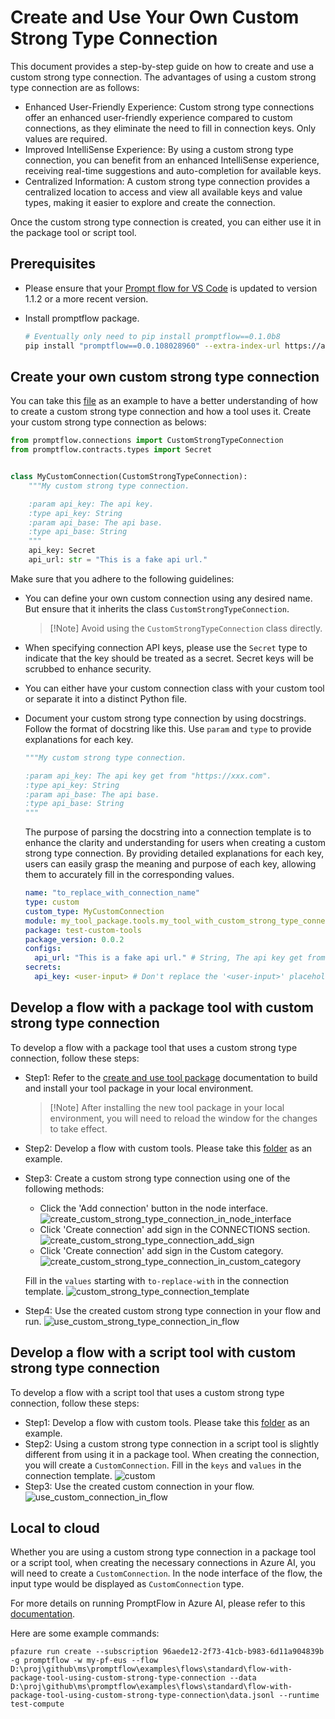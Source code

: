 # Create and Use Your Own Custom Strong Type Connection
This document provides a step-by-step guide on how to create and use a custom strong type connection. The advantages of using a custom strong type connection are as follows:

* Enhanced User-Friendly Experience: Custom strong type connections offer an enhanced user-friendly experience compared to custom connections, as they eliminate the need to fill in connection keys. Only values are required.
* Improved IntelliSense Experience: By using a custom strong type connection, you can benefit from an enhanced IntelliSense experience, receiving real-time suggestions and auto-completion for available keys.
* Centralized Information: A custom strong type connection provides a centralized location to access and view all available keys and value types, making it easier to explore and create the connection.

Once the custom strong type connection is created, you can either use it in the package tool or script tool.

## Prerequisites
- Please ensure that your [Prompt flow for VS Code](https://marketplace.visualstudio.com/items?itemName=prompt-flow.prompt-flow) is updated to version 1.1.2 or a more recent version.
- Install promptflow package.

  ```bash
  # Eventually only need to pip install promptflow==0.1.0b8
  pip install "promptflow==0.0.108028960" --extra-index-url https://azuremlsdktestpypi.azureedge.net/promptflow
  ```

## Create your own custom strong type connection
You can take this [file](https://github.com/microsoft/promptflow/blob/main/examples/tools/tool-package-quickstart/my_tool_package/tools/tool_with_custom_strong_type_connection.py) as an example to have a better understanding of how to create a custom strong type connection and how a tool uses it.
Create your custom strong type connection as belows:
```python
from promptflow.connections import CustomStrongTypeConnection
from promptflow.contracts.types import Secret


class MyCustomConnection(CustomStrongTypeConnection):
    """My custom strong type connection.

    :param api_key: The api key.
    :type api_key: String
    :param api_base: The api base.
    :type api_base: String
    """
    api_key: Secret
    api_url: str = "This is a fake api url."

```
Make sure that you adhere to the following guidelines:

* You can define your own custom connection using any desired name. But ensure that it inherits the class `CustomStrongTypeConnection`.
  > [!Note] Avoid using the `CustomStrongTypeConnection` class directly.
* When specifying connection API keys, please use the `Secret` type to indicate that the key should be treated as a secret. Secret keys will be scrubbed to enhance security.
* You can either have your custom connection class with your custom tool or separate it into a distinct Python file.
* Document your custom strong type connection by using docstrings.  Follow the format of docstring like this. Use `param` and `type` to provide explanations for each key.
  
  ```python
  """My custom strong type connection.

  :param api_key: The api key get from "https://xxx.com".
  :type api_key: String
  :param api_base: The api base.
  :type api_base: String
  """
  ```
  The purpose of parsing the docstring into a connection template is to enhance the clarity and understanding for users when creating a custom strong type connection. By providing detailed explanations for each key, users can easily grasp the meaning and purpose of each key, allowing them to accurately fill in the corresponding values.
  
  ```yaml
  name: "to_replace_with_connection_name"
  type: custom
  custom_type: MyCustomConnection
  module: my_tool_package.tools.my_tool_with_custom_strong_type_connection
  package: test-custom-tools
  package_version: 0.0.2
  configs:
    api_url: "This is a fake api url." # String, The api key get from "https://xxx.com".
  secrets:
    api_key: <user-input> # Don't replace the '<user-input>' placeholder. The application will prompt you to enter a value when it runs.
  ```

## Develop a flow with a package tool with custom strong type connection
To develop a flow with a package tool that uses a custom strong type connection, follow these steps:
* Step1: Refer to the [create and use tool package](create-and-use-tool-package.md#create-custom-tool-package) documentation to build and install your tool package in your local environment.
  > [!Note] After installing the new tool package in your local environment, you will need to reload the window for the changes to take effect.
* Step2: Develop a flow with custom tools. Please take this [folder](https://github.com/microsoft/promptflow/blob/431f58ba5f16aaab90768f43a4d9655c4984c0cc/examples/flows/standard/flow-with-package-tool-using-custom-strong-type-connection/) as an example.
* Step3: Create a custom strong type connection using one of the following methods:
  - Click the 'Add connection' button in the node interface.
    ![create_custom_strong_type_connection_in_node_interface](../../media/how-to-guides/develop-a-tool/create_custom_strong_type_connection_in_node_interface.png)
  - Click 'Create connection' add sign in the CONNECTIONS section.
    ![create_custom_strong_type_connection_add_sign](../../media/how-to-guides/develop-a-tool/create_custom_strong_type_connection_add_sign.png)
  - Click 'Create connection' add sign in the Custom category.
    ![create_custom_strong_type_connection_in_custom_category](../../media/how-to-guides/develop-a-tool/create_custom_strong_type_connection_in_custom_category.png)

  Fill in the `values` starting with `to-replace-with` in the connection template.
  ![custom_strong_type_connection_template](../../media/how-to-guides/develop-a-tool/custom_strong_type_connection_template.png)

* Step4: Use the created custom strong type connection in your flow and run.
  ![use_custom_strong_type_connection_in_flow](../../media/how-to-guides/develop-a-tool/use_custom_strong_type_connection_in_flow.png)

## Develop a flow with a script tool with custom strong type connection
To develop a flow with a script tool that uses a custom strong type connection, follow these steps:
* Step1: Develop a flow with custom tools. Please take this [folder](https://github.com/microsoft/promptflow/blob/431f58ba5f16aaab90768f43a4d9655c4984c0cc/examples/flows/standard/flow-with-script-tool-using-custom-strong-type-connection/) as an example.
* Step2: Using a custom strong type connection in a script tool is slightly different from using it in a package tool. When creating the connection, you will create a `CustomConnection`. Fill in the `keys` and `values` in the connection template.
  ![custom](../../media/how-to-guides/develop-a-tool/custom_connection_template.png)
* Step3: Use the created custom connection in your flow.
  ![use_custom_connection_in_flow](../../media/how-to-guides/develop-a-tool/use_custom_connection_in_flow.png)

## Local to cloud
Whether you are using a custom strong type connection in a package tool or a script tool, when creating the necessary connections in Azure AI, you will need to create a `CustomConnection`. In the node interface of the flow, the input type would be displayed as `CustomConnection` type.

For more details on running PromptFlow in Azure AI, please refer to this [documentation](https://microsoft.github.io/promptflow/cloud/azureai/quick-start.html).

Here are some example commands:
```
pfazure run create --subscription 96aede12-2f73-41cb-b983-6d11a904839b -g promptflow -w my-pf-eus --flow D:\proj\github\ms\promptflow\examples\flows\standard\flow-with-package-tool-using-custom-strong-type-connection --data D:\proj\github\ms\promptflow\examples\flows\standard\flow-with-package-tool-using-custom-strong-type-connection\data.jsonl --runtime test-compute
```